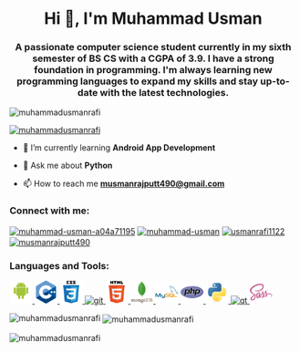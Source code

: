 <h1 align="center">Hi 👋, I'm Muhammad Usman</h1>
<h3 align="center">A passionate computer science student currently in my sixth semester of BS CS with a CGPA of 3.9. I have a strong foundation in programming. I'm always learning new programming languages to expand my skills and stay up-to-date with the latest technologies.</h3>

<p align="left"> <img src="https://komarev.com/ghpvc/?username=muhammadusmanrafi&label=Profile%20views&color=0e75b6&style=flat" alt="muhammadusmanrafi" /> </p>

<p align="left"> <a href="https://github.com/ryo-ma/github-profile-trophy"><img src="https://github-profile-trophy.vercel.app/?username=muhammadusmanrafi" alt="muhammadusmanrafi" /></a> </p>

- 🌱 I’m currently learning **Android App Development**

- 💬 Ask me about **Python**

- 📫 How to reach me **musmanrajputt490@gmail.com**

<h3 align="left">Connect with me:</h3>
<p align="left">
<a href="https://linkedin.com/in/muhammad-usman-a04a71195" target="blank"><img align="center" src="https://raw.githubusercontent.com/rahuldkjain/github-profile-readme-generator/master/src/images/icons/Social/linked-in-alt.svg" alt="muhammad-usman-a04a71195" height="30" width="40" /></a>
<a href="https://stackoverflow.com/users/muhammad-usman" target="blank"><img align="center" src="https://raw.githubusercontent.com/rahuldkjain/github-profile-readme-generator/master/src/images/icons/Social/stack-overflow.svg" alt="muhammad-usman" height="30" width="40" /></a>
<a href="https://fb.com/usmanrafi1122" target="blank"><img align="center" src="https://raw.githubusercontent.com/rahuldkjain/github-profile-readme-generator/master/src/images/icons/Social/facebook.svg" alt="usmanrafi1122" height="30" width="40" /></a>
<a href="https://instagram.com/musmanrajputt490" target="blank"><img align="center" src="https://raw.githubusercontent.com/rahuldkjain/github-profile-readme-generator/master/src/images/icons/Social/instagram.svg" alt="musmanrajputt490" height="30" width="40" /></a>
</p>

<h3 align="left">Languages and Tools:</h3>
<p align="left"> <a href="https://developer.android.com" target="_blank" rel="noreferrer"> <img src="https://raw.githubusercontent.com/devicons/devicon/master/icons/android/android-original-wordmark.svg" alt="android" width="40" height="40"/> </a> <a href="https://www.w3schools.com/cpp/" target="_blank" rel="noreferrer"> <img src="https://raw.githubusercontent.com/devicons/devicon/master/icons/cplusplus/cplusplus-original.svg" alt="cplusplus" width="40" height="40"/> </a> <a href="https://www.w3schools.com/css/" target="_blank" rel="noreferrer"> <img src="https://raw.githubusercontent.com/devicons/devicon/master/icons/css3/css3-original-wordmark.svg" alt="css3" width="40" height="40"/> </a> <a href="https://git-scm.com/" target="_blank" rel="noreferrer"> <img src="https://www.vectorlogo.zone/logos/git-scm/git-scm-icon.svg" alt="git" width="40" height="40"/> </a> <a href="https://www.w3.org/html/" target="_blank" rel="noreferrer"> <img src="https://raw.githubusercontent.com/devicons/devicon/master/icons/html5/html5-original-wordmark.svg" alt="html5" width="40" height="40"/> </a> <a href="https://www.mongodb.com/" target="_blank" rel="noreferrer"> <img src="https://raw.githubusercontent.com/devicons/devicon/master/icons/mongodb/mongodb-original-wordmark.svg" alt="mongodb" width="40" height="40"/> </a> <a href="https://www.mysql.com/" target="_blank" rel="noreferrer"> <img src="https://raw.githubusercontent.com/devicons/devicon/master/icons/mysql/mysql-original-wordmark.svg" alt="mysql" width="40" height="40"/> </a> <a href="https://www.php.net" target="_blank" rel="noreferrer"> <img src="https://raw.githubusercontent.com/devicons/devicon/master/icons/php/php-original.svg" alt="php" width="40" height="40"/> </a> <a href="https://www.python.org" target="_blank" rel="noreferrer"> <img src="https://raw.githubusercontent.com/devicons/devicon/master/icons/python/python-original.svg" alt="python" width="40" height="40"/> </a> <a href="https://www.qt.io/" target="_blank" rel="noreferrer"> <img src="https://upload.wikimedia.org/wikipedia/commons/0/0b/Qt_logo_2016.svg" alt="qt" width="40" height="40"/> </a> <a href="https://sass-lang.com" target="_blank" rel="noreferrer"> <img src="https://raw.githubusercontent.com/devicons/devicon/master/icons/sass/sass-original.svg" alt="sass" width="40" height="40"/> </a> </p>

<p><img align="left" src="https://github-readme-stats.vercel.app/api/top-langs?username=muhammadusmanrafi&show_icons=true&locale=en&layout=compact" alt="muhammadusmanrafi" /></p>

<p>&nbsp;<img align="center" src="https://github-readme-stats.vercel.app/api?username=muhammadusmanrafi&show_icons=true&locale=en" alt="muhammadusmanrafi" /></p>

<p><img align="center" src="https://github-readme-streak-stats.herokuapp.com/?user=muhammadusmanrafi&" alt="muhammadusmanrafi" /></p>
